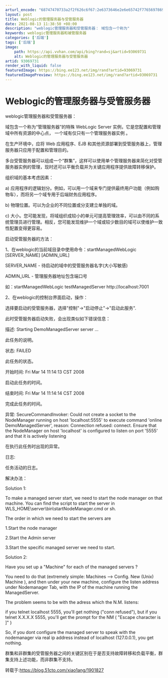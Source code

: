 ```yaml
---
arturl_encode: "68747470733a2f2f626c6f67:2e6373646e2e6e65742f77656978696e5f3333393636333635:2f61727469636c652f64657461696c732f3933303639373331"
layout: post
title: Weblogic的管理服务器与受管服务器
date: 2021-08-13 11:38:50 +08:00
description: "weblogic管理服务器和受管服务器： 域包含一个称为"
keywords: weblogic管理服务器和被管服务器
categories: ['后端']
tags: ['后端']
image:
    path: https://api.vvhan.com/api/bing?rand=sj&artid=93069731
    alt: Weblogic的管理服务器与受管服务器
artid: 93069731
render_with_liquid: false
featuredImage: https://bing.ee123.net/img/rand?artid=93069731
featuredImagePreview: https://bing.ee123.net/img/rand?artid=93069731
---
```


# Weblogic的管理服务器与受管服务器

weblogic管理服务器和受管服务器：
  
域包含一个称为“管理服务器”的特殊 WebLogic Server 实例，它是您配置和管理域中所有资源的中心点，
一个域有仅只有一个管理服务器实例
。
  

在生产环境中，应将 Web 应用程序、EJB 和其他资源部署到受管服务器上，管理服务器只应用于配置和管理目的。
  
多台受管服务器可以组成一个“群集”，这样可以使用单个管理服务器来简化对受管服务器实例的管理，现时还可以平衡负载并为关键应用程序提供故障转移保护。
  
  
组织域的基本考虑因素：
  
a) 应用程序的逻辑划分。例如，可以用一个域来专门提供最终用户功能（例如购物车），而将另一个域专用于后端财务应用程序。
  
b) 物理位置。可以为企业的不同位置或分支建立单独的域。
  
c) 大小。您可能发现，将域组织成较小的单元可提高管理效率，可以由不同的系统管理员进行管理。相反，您可能发现维护一个域或较少数目的域可以使维护一致性配置变得更容易。
  
  
启动受管服务器的方法：
  
1、在weblogic的当前域目录中使用命令：startManagedWebLogic [SERVER\_NAME] [ADMIN\_URL]
  
SERVER\_NAME - 待启动的域中的受管服务器名字(大小写敏感)
  
ADMIN\_URL - 管理服务器地址包含端口号
  
如：startManagedWebLogic testManagedServer http://localhost:7001
  
2、在weblogic的控制台界面启动，操作：
  
选择要启动的受管服务器，选择"控制"->"启动停止"->"启动此服务".
  
此时受管服务器启动失败，会出现类似如下错误信息：
  
描述: Starting DemoManagedServer server ...
  
此任务的说明。
  
状态: FAILED
  
此任务的状态。
  
开始时间: Fri Mar 14 11:14:13 CST 2008
  
启动此任务的时间。
  
结束时间: Fri Mar 14 11:14:14 CST 2008
  
完成此任务的时间。
  
异常: SecureCommandInvoker: Could not create a socket to the NodeManager running on host 'localhost:5555' to execute command 'online DemoManagedServer', reason: Connection refused: connect. Ensure that the NodeManager on host 'localhost' is configured to listen on port '5555' and that it is actively listening
  
在执行此任务时出现的异常。
  
日志:
  
任务活动的日志。
  
  
解决办法：
  
Solution 1:
  
To make a managed server start, we need to start the node manager on that machine. You can find the script to start the server in WLS\_HOME\server\bin\startNodeManager.cmd or sh.
  
  
The order in which we need to start the servers are
  
1.Start the node manager
  
2.Start the Admin server
  
3.Start the specific managed server we need to start.
  
  
Solution 2:
  
Have you set up a "Machine" for each of the managed servers ?
  
  
You need to do that (extremely simple: Machines --> Config. New (Unix) Machine ), and then under your new machine, configure the listen address under Nodemanager Tab, with the IP of the machine running the ManagedServer.
  
  
The problem seems to be with the adress which the N.M. listens:
  
if you telnet localhost 5555, you'll get nothing ("conn refused"), but if you telnet X.X.X.X 5555, you'll get the prompt for the NM ( "Escape character is ]" )
  
  
So, if you dont configure the managed server to speak with the nodemanager via real ip address instead of localhost (127.0.0.1), you get nothing.
  
  
群集和非群集的受管服务器之间的关键区别在于是否支持故障转移和负载平衡，群集支持上述功能，而非群集不支持。

转载于:https://blog.51cto.com/xiao1ang/1901827